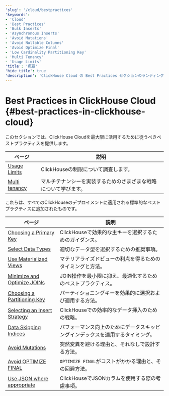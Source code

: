 ```yaml
---
'slug': '/cloud/bestpractices'
'keywords':
- 'Cloud'
- 'Best Practices'
- 'Bulk Inserts'
- 'Asynchronous Inserts'
- 'Avoid Mutations'
- 'Avoid Nullable Columns'
- 'Avoid Optimize Final'
- 'Low Cardinality Partitioning Key'
- 'Multi Tenancy'
- 'Usage Limits'
'title': '概要'
'hide_title': true
'description': 'ClickHouse Cloud の Best Practices セクションのランディングページ'
---
```





# Best Practices in ClickHouse Cloud {#best-practices-in-clickhouse-cloud}

このセクションでは、ClickHouse Cloudを最大限に活用するために従うべきベストプラクティスを提供します。

| ページ                                                     | 説明                                                                  |
|----------------------------------------------------------|--------------------------------------------------------------------------|
| [Usage Limits](/cloud/bestpractices/usage-limits)| ClickHouseの制限について調査します。                                      |
| [Multi tenancy](/cloud/bestpractices/multi-tenancy)| マルチテナンシーを実装するためのさまざまな戦略について学びます。               |

これらは、すべてのClickHouseのデプロイメントに適用される標準的なベストプラクティスに追加されたものです。

| ページ                                                                 | 説明                                                                |
|----------------------------------------------------------------------|--------------------------------------------------------------------------|
| [Choosing a Primary Key](/best-practices/choosing-a-primary-key)     | ClickHouseで効果的な主キーを選択するためのガイダンス。                   |
| [Select Data Types](/best-practices/select-data-types)               | 適切なデータ型を選択するための推奨事項。                               |
| [Use Materialized Views](/best-practices/use-materialized-views)     | マテリアライズドビューの利点を得るためのタイミングと方法。               |
| [Minimize and Optimize JOINs](/best-practices/minimize-optimize-joins)| JOIN操作を最小限に抑え、最適化するためのベストプラクティス。             |
| [Choosing a Partitioning Key](/best-practices/choosing-a-partitioning-key) | パーティショニングキーを効果的に選択および適用する方法。                |
| [Selecting an Insert Strategy](/best-practices/selecting-an-insert-strategy) | ClickHouseでの効率的なデータ挿入のための戦略。                         |
| [Data Skipping Indices](/best-practices/use-data-skipping-indices-where-appropriate) | パフォーマンス向上のためにデータスキッピングインデックスを適用するタイミング。 |
| [Avoid Mutations](/best-practices/avoid-mutations)                   | 突然変異を避ける理由と、それなしで設計する方法。                         |
| [Avoid OPTIMIZE FINAL](/best-practices/avoid-optimize-final)         | `OPTIMIZE FINAL`がコストがかかる理由と、その回避方法。                  |
| [Use JSON where appropriate](/best-practices/use-json-where-appropriate) | ClickHouseでJSONカラムを使用する際の考慮事項。                           |
